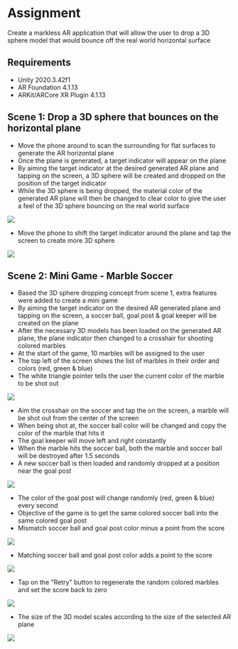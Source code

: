 # Assignment

Create a markless AR application that will allow the user to drop a 3D sphere model that would bounce off the real world horizontal surface

## Requirements
 - Unity 2020.3.42f1
 - AR Foundation 4.1.13
 - ARKit/ARCore XR Plugin 4.1.13

## Scene 1: Drop a 3D sphere that bounces on the horizontal plane 
 - Move the phone around to scan the surrounding for flat surfaces to generate the AR horizontal plane
 - Once the plane is generated, a target indicator will appear on the plane
 - By aiming the target indicator at the desired generated AR plane and tapping on the screen, a 3D sphere will be created and dropped on the position of the target indicator
 - While the 3D sphere is being dropped, the material color of the generated AR plane will then be changed to clear color to give the user a feel of the 3D sphere bouncing on the real world surface
 
![](https://github.com/zettw/Assignment_ER/blob/main/Media/1.GIF)

 - Move the phone to shift the target indicator around the plane and tap the screen to create more 3D sphere
 
 ![](https://github.com/zettw/Assignment_ER/blob/main/Media/7.GIF)

## Scene 2: Mini Game - Marble Soccer
 - Based the 3D sphere dropping concept from scene 1, extra features were added to create a mini game 
 - By aiming the target indicator on the desired AR generated plane and tapping on the screen, a soccer ball, goal post & goal keeper will be created on the plane
 - After the necessary 3D models has been loaded on the generated AR plane, the plane indicator then changed to a crosshair for shooting colored marbles
 - At the start of the game, 10 marbles will be assigned to the user
 - The top left of the screen shows the list of marbles in their order and colors (red, green & blue)
 - The white triangle pointer tells the user the current color of the marble to be shot out
 
![](https://github.com/zettw/Assignment_ER/blob/main/Media/2.GIF)

 - Aim the crosshair on the soccer and tap the on the screen, a marble will be shot out from the center of the screen
 - When being shot at, the soccer ball color will be changed and copy the color of the marble that hits it
  - The goal keeper will move left and right constantly
  - When the marble hits the soccer ball, both the marble and soccer ball will be destroyed after 1.5 seconds 
  - A new soccer ball is then loaded and randomly dropped at a position near the goal post
  
![](https://github.com/zettw/Assignment_ER/blob/main/Media/3.GIF)

 - The color of the goal post will change randomly (red, green & blue) every second
 - Objective of the game is to get the same colored soccer ball into the same colored goal post 
 - Mismatch soccer ball and goal post color minus a point from the score
 
![](https://github.com/zettw/Assignment_ER/blob/main/Media/4.GIF)

 - Matching soccer ball and goal post color adds a point to the score
 
![](https://github.com/zettw/Assignment_ER/blob/main/Media/5.GIF)

 - Tap on the "Retry" button to regenerate the random colored marbles and set the score back to zero
 
![](https://github.com/zettw/Assignment_ER/blob/main/Media/6.GIF)

 - The size of the 3D model scales according to the size of the selected AR plane
 
 ![](https://github.com/zettw/Assignment_ER/blob/main/Media/8.GIF)




